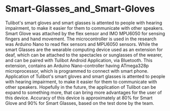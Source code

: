 # Smart-Glasses_and_Smart-Gloves

Tulibot's smart gloves and smart glasses is attented to people with hearing impairment, to make it easier for them to communicate with other speakers. 
Smart Glove was attached by the flex sensor and IMO MPU6050 for sensing fingers and hand movement. The microcontroller is used in the research was Arduino Nano to read flex sensors and MPU6050 sensors. While the smart Glasses are the wearable computing device used as an extension for deaf, which can be attached to the spectacles or sunglasses of the wearer, and can be paired with Tulibot Android Application, via Bluetooth. This extension, contains an Arduino Nano-controller having ATmega328p microprocessor, which is programmed to connect with smart phone.
Application of Tulibot's smart gloves and smart glasses is attented to people with hearing impairment, to make it easier for them to communicate with other speakers. Hopefully in the future, the application of Tulibot can be expand to something more, that can bring more advantages for the user of this device. Accuracy of this device is approximately at 80% for Smart Glove and 90% for Smart Glasses, based on the test done by the team.
